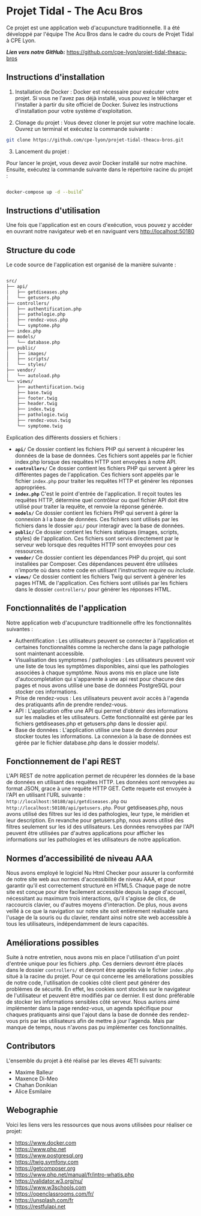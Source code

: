 # Projet Tidal - The Acu Bros

Ce projet est une application web d'acupuncture traditionnelle. Il a été développé par l'équipe The Acu Bros dans le cadre du cours de Projet Tidal à CPE Lyon.

***Lien vers notre GitHub:***
<https://github.com/cpe-lyon/projet-tidal-theacu-bros>

## Instructions d'installation

1) Installation de Docker : Docker est nécessaire pour exécuter votre projet. Si vous ne l'avez pas déjà installé, vous pouvez le télécharger et l'installer à partir du site officiel de Docker. Suivez les instructions d'installation pour votre système d'exploitation.

2) Clonage du projet : Vous devez cloner le projet sur votre machine locale. Ouvrez un terminal et exécutez la commande suivante :
  
  ```bash
  git clone https://github.com/cpe-lyon/projet-tidal-theacu-bros.git
  ```

3) Lancement du projet :  

Pour lancer le projet, vous devez avoir Docker installé sur notre machine. Ensuite, exécutez la commande suivante dans le répertoire racine du projet :

```bash

docker-compose up -d --build`

```

## Instructions d'utilisation

Une fois que l'application est en cours d'exécution, vous pouvez y accéder en ouvrant notre navigateur web et en naviguant vers <http://localhost:50180>

## Structure du code

Le code source de l'application est organisé de la manière suivante :

```markdown

src/
├── api/
│   ├── getdiseases.php
│   └── getusers.php
├── controllers/
│   ├── authentification.php
│   ├── pathologie.php
│   ├── rendez-vous.php
│   └── symptome.php
├── index.php
├── models/
│   └── database.php
├── public/
│   ├── images/
│   ├── scripts/
│   └── styles/
├── vendor/
│   └── autoload.php
└── views/
    ├── authentification.twig
    ├── base.twig
    ├── footer.twig
    ├── header.twig
    ├── index.twig
    ├── pathologie.twig
    ├── rendez-vous.twig
    └── symptome.twig
```

Explication des différents dossiers et fichiers :

- **`api/`** Ce dossier contient les fichiers PHP qui servent à récupérer les données de la base de données. Ces fichiers sont appelés par le fichier index.php lorsque des requêtes HTTP sont envoyées à notre API.
- **`controllers/`** Ce dossier contient les fichiers PHP qui servent à gérer les différentes pages de l'application. Ces fichiers sont appelés par le fichier `index.php` pour traiter les requêtes HTTP et générer les réponses appropriées.
- **`index.php`** C'est le point d'entrée de l'application. Il reçoit toutes les requêtes HTTP, détermine quel contrôleur ou quel fichier API doit être utilisé pour traiter la requête, et renvoie la réponse générée.
- **`models/`** Ce dossier contient les fichiers PHP qui servent à gérer la connexion à l   a base de données. Ces fichiers sont utilisés par les fichiers dans le dossier `api/` pour interagir avec la base de données.
- **`public/`**  Ce dossier contient les fichiers statiques (images, scripts, styles) de l'application. Ces fichiers sont servis directement par le serveur web lorsque des requêtes HTTP sont envoyées pour ces ressources.
- **`vendor/`** Ce dossier contient les dépendances PHP du projet, qui sont installées par Composer. Ces dépendances peuvent être utilisées n'importe où dans notre code en utilisant l'instruction *require* ou *include*.
- **`views/`** Ce dossier contient les fichiers Twig qui servent à générer les pages HTML de l'application. Ces fichiers sont utilisés par les fichiers dans le dossier `controllers/` pour générer les réponses HTML.
  
## Fonctionnalités de l'application

Notre application web d'acupuncture traditionnelle offre les fonctionnalités suivantes :

- Authentification : Les utilisateurs peuvent se connecter à l'application et certaines fonctionnalités comme la recherche dans la page pathologie sont maintenant accessible.
- Visualisation des symptomes / pathologies : Les utilisateurs peuvent voir une liste de tous les symptômes disponibles, ainsi que les pathologies associées à chaque symptôme. Nous avons mis en place une liste d'autocompletation qui s'apparente à une api rest pour chacune des pages et nous avons utilisé une base de données PostgreSQL pour stocker ces informations.
- Prise de rendez-vous : Les utilisateurs peuvent avoir accès à l'agenda des pratiquants afin de prendre rendez-vous.
- API : L'application offre une API qui permet d'obtenir des informations sur les maladies et les utilisateurs. Cette fonctionnalité est gérée par les fichiers getdiseases.php et getusers.php dans le dossier api/.
- Base de données : L'application utilise une base de données pour stocker toutes les informations. La connexion à la base de données est gérée par le fichier database.php dans le dossier models/.
  
## Fonctionnement de l'api REST

L'API REST de notre application permet de récupérer les données de la base de données en utilisant des requêtes HTTP. Les données sont renvoyées au format JSON, grace à une requête HTTP GET. Cette requete est envoyée à l'API en utilisant l'URL suivante : `http://localhost:50180/api/getdiseases.php` ou `http://localhost:50180/api/getusers.php`. Pour getdiseases.php, nous avons utilisé des filtres sur les id des pathologies, leur type, le méridien et leur description. En revanche pour getusers.php, nous avons utilisé des filtres seulement sur les id des utilisateurs. Les données renvoyées par l'API peuvent être utilisées par d'autres applications pour afficher les informations sur les pathologies et les utilisateurs de notre application.

## Normes d’accessibilité de niveau AAA

Nous avons employé le logiciel Nu Html Checker pour assurer la conformité de notre site web aux normes d'accessibilité de niveau AAA, et pour garantir qu'il est correctement structuré en HTML5. Chaque page de notre site est conçue pour être facilement accessible depuis la page d'accueil, nécessitant au maximum trois interactions, qu'il s'agisse de clics, de raccourcis clavier, ou d'autres moyens d'interaction. De plus, nous avons veillé à ce que la navigation sur notre site soit entièrement réalisable sans l'usage de la souris ou du clavier, rendant ainsi notre site web accessible à tous les utilisateurs, indépendamment de leurs capacités.

## Améliorations possibles

Suite à notre entretien, nous avons mis en place l'utilisation d'un point d'entrée unique pour les fichiers .php. Ces derniers devront être placés dans le dossier `controllers/` et devront être appelés via le fichier `index.php` situé à la racine du projet. Pour ce qui concerne les améliorations possibles de notre code, l'utilisation de cookies côté client peut générer des problèmes de sécurité. En effet, les cookies sont stockés sur le navigateur de l'utilisateur et peuvent être modifiés par ce dernier. Il est donc préférable de stocker les informations sensibles côté serveur. Nous aurions aimé implémenter dans la page rendez-vous, un agenda spécifique pour chaques pratiquants ainsi que l'ajout dans la base de donnée des rendez-vous pris par les utilisateurs afin de mettre à jour l'agenda. Mais par manque de temps, nous n'avons pas pu implémenter ces fonctionnalités.

## Contributors

L'ensemble du projet à été réalisé par les éleves 4ETI suivants:

- Maxime  Balleur
- Maxence Di-Meo
- Chahan  Donikian
- Alice   Esmilaire

## Webographie

Voici les liens vers les ressources que nous avons utilisées pour réaliser ce projet:

- <https://www.docker.com>
- <https://www.php.net>
- <https://www.postgresql.org>
- <https://twig.symfony.com>
- <https://getcomposer.org>
- <https://www.php.net/manual/fr/intro-whatis.php>
- <https://validator.w3.org/nu/>
- <https://www.w3schools.com>
- <https://openclassrooms.com/fr/>
- <https://unsplash.com/fr>
- <https://restfulapi.net>
